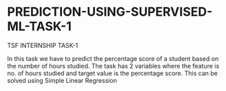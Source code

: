 # PREDICTION-USING-SUPERVISED-ML-TASK-1
TSF INTERNSHIP TASK-1

In this task we have to predict the percentage score of a student based on the number of hours studied. The task has 2 variables where the feature is no. of hours studied and target value is the percentage score. This can be solved using Simple Linear Regression
